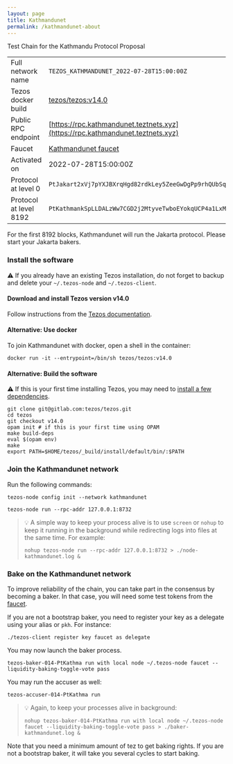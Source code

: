```yaml
---
layout: page
title: Kathmandunet
permalink: /kathmandunet-about
---
```


Test Chain for the Kathmandu Protocol Proposal

| | |
|-------|---------------------|
| Full network name | `TEZOS_KATHMANDUNET_2022-07-28T15:00:00Z` |
| Tezos docker build | [tezos/tezos:v14.0](https://hub.docker.com/r/tezos/tezos/tags?page=1&ordering=last_updated&name=v14.0) |
| Public RPC endpoint | [https://rpc.kathmandunet.teztnets.xyz](https://rpc.kathmandunet.teztnets.xyz) |
| Faucet | [Kathmandunet faucet](https://teztnets.xyz/kathmandunet-faucet) |
| Activated on | 2022-07-28T15:00:00Z |
| Protocol at level 0 |  `PtJakart2xVj7pYXJBXrqHgd82rdkLey5ZeeGwDgPp9rhQUbSqY` |
| Protocol at level 8192 |  `PtKathmankSpLLDALzWw7CGD2j2MtyveTwboEYokqUCP4a1LxMg` |



For the first 8192 blocks, Kathmandunet will run the Jakarta protocol. Please start your Jakarta bakers.


### Install the software

⚠️  If you already have an existing Tezos installation, do not forget to backup and delete your `~/.tezos-node` and `~/.tezos-client`.


#### Download and install Tezos version v14.0

Follow instructions from the [Tezos documentation](https://tezos.gitlab.io/introduction/howtoget.html#installing-binaries).


#### Alternative: Use docker

To join Kathmandunet with docker, open a shell in the container:

```
docker run -it --entrypoint=/bin/sh tezos/tezos:v14.0
```

#### Alternative: Build the software

⚠️  If this is your first time installing Tezos, you may need to [install a few dependencies](https://tezos.gitlab.io/introduction/howtoget.html#setting-up-the-development-environment-from-scratch).

```
git clone git@gitlab.com:tezos/tezos.git
cd tezos
git checkout v14.0
opam init # if this is your first time using OPAM
make build-deps
eval $(opam env)
make
export PATH=$HOME/tezos/_build/install/default/bin/:$PATH
```

### Join the Kathmandunet network

Run the following commands:

```
tezos-node config init --network kathmandunet

tezos-node run --rpc-addr 127.0.0.1:8732
```

> 💡 A simple way to keep your process alive is to use `screen` or `nohup` to keep it running in the background while redirecting logs into files at the same time. For example:
>
> ```bash=13
> nohup tezos-node run --rpc-addr 127.0.0.1:8732 > ./node-kathmandunet.log &
> ```


### Bake on the Kathmandunet network

To improve reliability of the chain, you can take part in the consensus by becoming a baker. In that case, you will need some test tokens from the [faucet](https://teztnets.xyz/kathmandunet-faucet).

If you are not a bootstrap baker, you need to register your key as a delegate using your alias or `pkh`. For instance:
```bash=2
./tezos-client register key faucet as delegate
```

You may now launch the baker process.
```bash=3
tezos-baker-014-PtKathma run with local node ~/.tezos-node faucet --liquidity-baking-toggle-vote pass
```

You may run the accuser as well:
```bash=3
tezos-accuser-014-PtKathma run
```

> 💡 Again, to keep your processes alive in background:
>
> ```bash=4
> nohup tezos-baker-014-PtKathma run with local node ~/.tezos-node faucet --liquidity-baking-toggle-vote pass > ./baker-kathmandunet.log &
> ```

Note that you need a minimum amount of tez to get baking rights. If you are not a bootstrap baker, it will take you several cycles to start baking.



